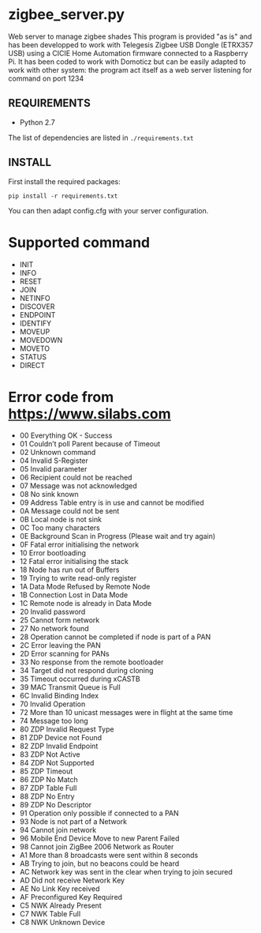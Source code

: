 # zigbee_server.py
Web server to manage zigbee shades
This program is provided "as is" and has been developped to work with Telegesis Zigbee USB Dongle (ETRX357 USB) using a  CICIE Home Automation firmware connected to a Raspberry Pi.
It has been coded to work with Domoticz but can be easily adapted to work with other system: the program act itself as a web server listening for command on port 1234

## REQUIREMENTS

* Python 2.7

The list of dependencies are listed in `./requirements.txt` 

## INSTALL

First install the required packages:

`pip install -r requirements.txt`

You can then adapt config.cfg with your server configuration.

# Supported command
* INIT
* INFO
* RESET
* JOIN
* NETINFO
* DISCOVER
* ENDPOINT
* IDENTIFY
* MOVEUP
* MOVEDOWN
* MOVETO
* STATUS
* DIRECT

# Error code from https://www.silabs.com
* 00 Everything OK - Success
* 01 Couldn’t poll Parent because of Timeout
* 02 Unknown command
* 04 Invalid S-Register
* 05 Invalid parameter
* 06 Recipient could not be reached
* 07 Message was not acknowledged
* 08 No sink known
* 09 Address Table entry is in use and cannot be modified
* 0A Message could not be sent
* 0B Local node is not sink
* 0C Too many characters
* 0E Background Scan in Progress (Please wait and try again)
* 0F Fatal error initialising the network
* 10 Error bootloading
* 12 Fatal error initialising the stack
* 18 Node has run out of Buffers
* 19 Trying to write read-only register
* 1A Data Mode Refused by Remote Node
* 1B Connection Lost in Data Mode
* 1C Remote node is already in Data Mode
* 20 Invalid password
* 25 Cannot form network
* 27 No network found
* 28 Operation cannot be completed if node is part of a PAN
* 2C Error leaving the PAN
* 2D Error scanning for PANs
* 33 No response from the remote bootloader
* 34 Target did not respond during cloning
* 35 Timeout occurred during xCASTB
* 39 MAC Transmit Queue is Full
* 6C Invalid Binding Index
* 70 Invalid Operation
* 72 More than 10 unicast messages were in flight at the same time
* 74 Message too long
* 80 ZDP Invalid Request Type
* 81 ZDP Device not Found
* 82 ZDP Invalid Endpoint
* 83 ZDP Not Active
* 84 ZDP Not Supported
* 85 ZDP Timeout
* 86 ZDP No Match
* 87 ZDP Table Full
* 88 ZDP No Entry
* 89 ZDP No Descriptor
* 91 Operation only possible if connected to a PAN
* 93 Node is not part of a Network
* 94 Cannot join network
* 96 Mobile End Device Move to new Parent Failed
* 98 Cannot join ZigBee 2006 Network as Router
* A1 More than 8 broadcasts were sent within 8 seconds
* AB Trying to join, but no beacons could be heard
* AC Network key was sent in the clear when trying to join secured
* AD Did not receive Network Key
* AE No Link Key received
* AF Preconfigured Key Required
* C5 NWK Already Present
* C7 NWK Table Full
* C8 NWK Unknown Device
